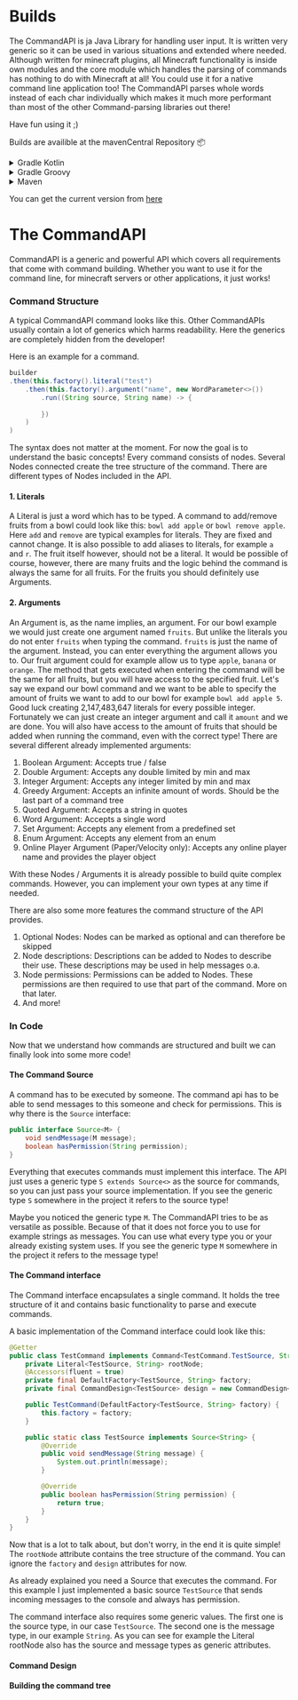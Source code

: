 # Builds

The CommandAPI is ja Java Library for handling user input. It is written very generic so it can be used in various
situations and extended where needed. Although written for minecraft plugins, all Minecraft functionality is inside
own modules and the core module which handles the parsing of commands has nothing to do with Minecraft at all!
You could use it for a native command line application too!
The CommandAPI parses whole words instead of each char individually which makes it much more performant than most of
the other Command-parsing libraries out there!

Have fun using it ;)

Builds are availible at the mavenCentral Repository 📦
<details>
<summary>Gradle Kotlin</summary>

```kotlin
implementation("de.codelix.commandapi:core:VERSION")
implementation("de.codelix.commandapi:paper:VERSION") //Paper-Bridge
implementation("de.codelix.commandapi:waterfall:VERSION") //Waterfall-Bridge
```
</details>
<details>
<summary>Gradle Groovy</summary>

```kotlin
implementation 'de.codelix.commandapi:core:VERSION'
implementation 'de.codelix.commandapi:paper:VERSION' //Paper-Bridge
implementation 'de.codelix.commandapi:waterfall:VERSION' //Waterfall-Bridge
```
</details>
<details>
<summary>Maven</summary>

```xml
<dependency>
    <groupId>de.codelix.commandapi</groupId>
    <artifactId>core</artifactId>
    <version>VERSION</version>
</dependency>
<dependency>  <!--Paper-Bridge-->
    <groupId>de.codelix.commandapi</groupId>
    <artifactId>paper</artifactId>
    <version>VERSION</version>
</dependency>
<dependency> <!--Waterfall-Bridge-->
    <groupId>de.codelix.commandapi</groupId>
    <artifactId>waterfall</artifactId>
    <version>VERSION</version>
</dependency>
```
</details>

You can get the current version from [here](https://central.sonatype.com/search?q=de.codelix.commandapi)

# The CommandAPI

CommandAPI is a generic and powerful API which covers all requirements that come with command building.
Whether you want to use it for the command line, for minecraft servers or other applications, it just works!

### Command Structure
A typical CommandAPI command looks like this. Other CommandAPIs usually contain
a lot of generics which harms readability. Here the generics are completely hidden
from the developer!

Here is an example for a command.
```java
builder
.then(this.factory().literal("test")
    .then(this.factory().argument("name", new WordParameter<>())
        .run((String source, String name) -> {
            
        })
    )
)
```
The syntax does not matter at the moment. For now the goal is to understand the basic concepts!
Every command consists of nodes. Several Nodes connected create the tree structure
of the command.
There are different types of Nodes included in the API.

#### 1. Literals
A Literal is just a word which has to be typed. A command to add/remove fruits from
a bowl could look like this: `bowl add apple` or `bowl remove apple`.
Here `add` and `remove` are typical examples for literals. They are fixed and cannot change.
It is also possible to add aliases to literals, for example `a` and `r`.
The fruit itself however, should not be a literal. It would be possible of course, however, there
are many fruits and the logic behind the command is always the same for all fruits. For the fruits you
should definitely use Arguments.

#### 2. Arguments
An Argument is, as the name implies, an argument. For our bowl example we would just create 
one argument named `fruits`. But unlike the literals you do not enter `fruits` when typing the command.
`fruits` is just the name of the argument. Instead, you can enter everything the argument allows you to.
Our fruit argument could for example allow us to type `apple`, `banana` or `orange`. The method that gets
executed when entering the command will be the same for all fruits, but you will have access to the 
specified fruit.
Let's say we expand our bowl command and we want to be able to specify the amount of fruits we want to add to
our bowl for example `bowl add apple 5`. Good luck creating 2,147,483,647 literals for every possible integer.
Fortunately we can just create an integer argument and call it `amount` and we are done. You will also have access
to the amount of fruits that should be added when running the command, even with the correct type!
There are several different already implemented arguments:
1. Boolean Argument: Accepts true / false
2. Double Argument: Accepts any double limited by min and max
3. Integer Argument: Accepts any integer limited by min and max
4. Greedy Argument: Accepts an infinite amount of words. Should be the last part of a command tree
5. Quoted Argument: Accepts a string in quotes
6. Word Argument: Accepts a single word
7. Set Argument: Accepts any element from a predefined set
8. Enum Argument: Accepts any element from an enum
9. Online Player Argument (Paper/Velocity only): Accepts any online player name and provides the player object

With these Nodes / Arguments it is already possible to build quite complex commands. However, you can implement your own types
at any time if needed.

There are also some more features the command structure of the API provides.
1. Optional Nodes: Nodes can be marked as optional and can therefore be skipped
2. Node descriptions: Descriptions can be added to Nodes to describe their use. These descriptions may be used in help messages o.a.
3. Node permissions: Permissions can be added to Nodes. These permissions are then required to use that part of the command. More on that later.
4. And more!

### In Code

Now that we understand how commands are structured and built we can finally look into some more code!

#### The Command Source
A command has to be executed by someone. The command api has to be able to send messages to this someone
and check for permissions. This is why there is the `Source` interface:
```java
public interface Source<M> {
    void sendMessage(M message);
    boolean hasPermission(String permission);
}
```
Everything that executes commands must implement this interface. The API just uses a generic type `S extends Source<>` as the
source for commands, so you can just pass your source implementation. If you see the generic type `S` somewhere in
the project it refers to the source type!

Maybe you noticed the generic type `M`. The CommandAPI tries to be as versatile as possible. Because
of that it does not force you to use for example strings as messages. You can use what every type you
or your already existing system uses. If you see the generic type `M` somewhere in the project it refers
to the message type!

#### The Command interface
The Command interface encapsulates a single command. It holds the tree structure of it and contains
basic functionality to parse and execute commands.

A basic implementation of the Command interface could look like this:
```java
@Getter
public class TestCommand implements Command<TestCommand.TestSource, String, CommandDesign<String>, DefaultLiteralBuilder<TestCommand.TestSource, String>, DefaultArgumentBuilder<?, TestCommand.TestSource, String>> {
    private Literal<TestSource, String> rootNode;
    @Accessors(fluent = true)
    private final DefaultFactory<TestSource, String> factory;
    private final CommandDesign<TestSource> design = new CommandDesign<>(new CommandMessages<>());

    public TestCommand(DefaultFactory<TestSource, String> factory) {
        this.factory = factory;
    }

    public static class TestSource implements Source<String> {
        @Override
        public void sendMessage(String message) {
            System.out.println(message);
        }

        @Override
        public boolean hasPermission(String permission) {
            return true;
        }
    }
}
```
Now that is a lot to talk about, but don't worry, in the end it is quite simple!
The `rootNode` attribute contains the tree structure of the command.
You can ignore the `factory` and `design` attributes for now.

As already explained you need a Source that executes the command. For this example I just
implemented a basic source `TestSource` that sends incoming messages to the console and 
always has permission.

The command interface also requires some generic values. The first one is the source type, 
in our case `TestSource`. The second one is the message type, in our example `String`.
As you can see for example the Literal rootNode also has the source and message types as
generic attributes.

#### Command Design

#### Building the command tree
